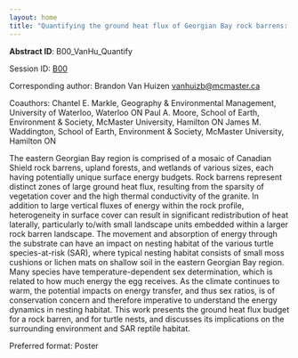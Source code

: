 ```yaml
---
layout: home
title: "Quantifying the ground heat flux of Georgian Bay rock barrens: Implications for the thermal regime of rock barrens and species at risk nesting habitat in Georgian Bay"
---
```



**Abstract ID**: B00_VanHu_Quantify

Session ID: [B00](.)

Corresponding author: Brandon Van Huizen <a href="mailto:vanhuizb@mcmaster.ca">vanhuizb@mcmaster.ca</a>

Coauthors: Chantel E. Markle, Geography & Environmental Management, University of Waterloo, Waterloo ON
 Paul A. Moore, School of Earth, Environment & Society, McMaster University, Hamilton ON
 James M. Waddington, School of Earth, Environment & Society, McMaster University, Hamilton ON 

The eastern Georgian Bay region is comprised of a mosaic of Canadian Shield rock barrens, upland forests, and wetlands of various sizes, each having potentially unique surface energy budgets. Rock barrens represent distinct zones of large ground heat flux, resulting from the sparsity of vegetation cover and the high thermal conductivity of the granite. In addition to large vertical fluxes of energy within the rock profile, heterogeneity in surface cover can result in significant redistribution of heat laterally, particularly to/with small landscape units embedded within a larger rock barren landscape. The movement and absorption of energy through the substrate can have an impact on nesting habitat of the various turtle species-at-risk (SAR), where typical nesting habitat consists of small moss cushions or lichen mats on shallow soil in the eastern Georgian Bay region. Many species have temperature-dependent sex determination, which is related to how much energy the egg receives. As the climate continues to warm, the potential impacts on energy transfer, and thus sex ratios, is of conservation concern and therefore imperative to understand the energy dynamics in nesting habitat. This work presents the ground heat flux budget for a rock barren, and for turtle nests, and discusses its implications on the surrounding environment and SAR reptile habitat.

Preferred format: Poster

